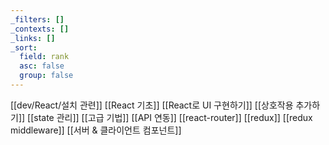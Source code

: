 ```yaml
---
_filters: []
_contexts: []
_links: []
_sort:
  field: rank
  asc: false
  group: false
---
```

[[dev/React/설치 관련]]
[[React 기초]]
[[React로 UI 구현하기]]
[[상호작용 추가하기]]
[[state 관리]]
[[고급 기법]]
[[API 연동]]
[[react-router]]
[[redux]]
[[redux middleware]]
[[서버 & 클라이언트 컴포넌트]]